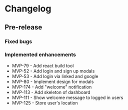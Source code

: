 # Changelog

## Pre-release

### Fixed bugs

### Implemented enhancements
- MVP-79 - Add react build tool
- MVP-52 - Add login and sign up modals
- MVP-53 - Add login via linked and google
- MVP-80 - Implement design for modals
- MVP-174 - Add "welcome" notification
- MVP-113 - Add skeleton of dashboard
- MVP-111 - Show welcome message to logged in users
- MVP-125 - Store user's location
